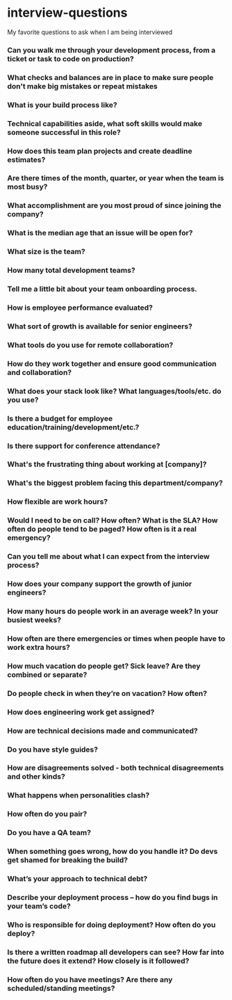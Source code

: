 # interview-questions
My favorite questions to ask when I am being interviewed

### Can you walk me through your development process, from a ticket or task to code on production?

### What checks and balances are in place to make sure people don't make big mistakes or repeat mistakes

### What is your build process like?

### Technical capabilities aside, what soft skills would make someone successful in this role?

### How does this team plan projects and create deadline estimates?

### Are there times of the month, quarter, or year when the team is most busy?

### What accomplishment are you most proud of since joining the company?

### What is the median age that an issue will be open for?

### What size is the team?

### How many total development teams?

### Tell me a little bit about your team onboarding process.

### How is employee performance evaluated?

### What sort of growth is available for senior engineers?

### What tools do you use for remote collaboration?

### How do they work together and ensure good communication and collaboration?

### What does your stack look like? What languages/tools/etc. do you use?

### Is there a budget for employee education/training/development/etc.?

### Is there support for conference attendance?

### What's the frustrating thing about working at [company]?

### What's the biggest problem facing this department/company?

### How flexible are work hours?

### Would I need to be on call? How often? What is the SLA? How often do people tend to be paged? How often is it a real emergency?

### Can you tell me about what I can expect from the interview process?

### How does your company support the growth of junior engineers?

### How many hours do people work in an average week? In your busiest weeks?

### How often are there emergencies or times when people have to work extra hours?

### How much vacation do people get? Sick leave? Are they combined or separate?

### Do people check in when they’re on vacation? How often?

### How does engineering work get assigned?

### How are technical decisions made and communicated?

### Do you have style guides?

### How are disagreements solved - both technical disagreements and other kinds?

### What happens when personalities clash?

### How often do you pair?

### Do you have a QA team?

### When something goes wrong, how do you handle it? Do devs get shamed for breaking the build?

### What’s your approach to technical debt?

### Describe your deployment process – how do you find bugs in your team’s code?

### Who is responsible for doing deployment? How often do you deploy?

### Is there a written roadmap all developers can see? How far into the future does it extend? How closely is it followed?

### How often do you have meetings? Are there any scheduled/standing meetings?
